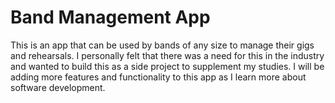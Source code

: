 # Band Management App
This is an app that can be used by bands of any size to manage their gigs and rehearsals. I personally felt that there was a need for this in the industry and wanted to build this as a side project to supplement my studies. I will be adding more features and functionality to this app as I learn more about software development.